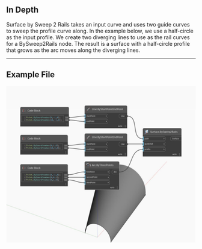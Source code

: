 ## In Depth
Surface by Sweep 2 Rails takes an input curve and uses two guide curves to sweep the profile curve along. In the example below, we use a half-circle as the input profile. We create two diverging lines to use as the rail curves for a BySweep2Rails node. The result is a surface with a half-circle profile that grows as the arc moves along the diverging lines.
___
## Example File

![BySweep2Rails](./Autodesk.DesignScript.Geometry.Surface.BySweep2Rails_img.jpg)

